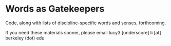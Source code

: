 # Words as Gatekeepers

Code, along with lists of discipline-specific words and senses, forthcoming.

If you need these materials sooner, please email lucy3 [underscore] li [at] berkeley (dot) edu
